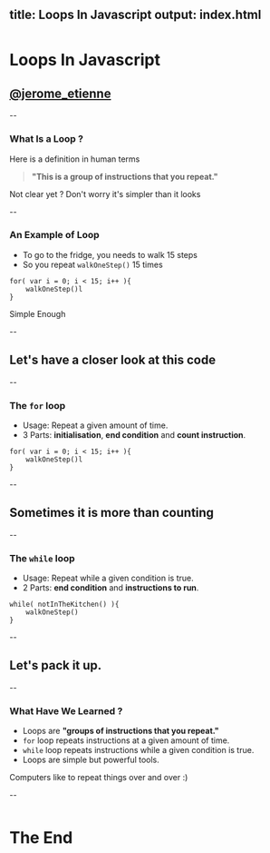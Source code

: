 title: Loops In Javascript
output: index.html
--

<style>.slide-content{width: 1024px;}</style>
<style>.slide-content code {font-size:150%;}</style>
<style>h1 {margin-top:50px;}</style>
<base target='_blank'/>

# Loops In Javascript

## <a href='http://twitter.com/jerome_etienne'>@jerome_etienne</a>

--

### What Is a Loop ?

Here is a definition in human terms

> **"This is a group of instructions that you repeat."**

Not clear yet ? Don't worry it's simpler than it looks

--

### An Example of Loop

* To go to the fridge, you needs to walk 15 steps
* So you repeat ```walkOneStep()``` 15 times

```
for( var i = 0; i < 15; i++ ){
    walkOneStep()l
}
```

Simple Enough

--

## Let's have a closer look at this code

--

### The ```for``` loop

* Usage: Repeat a given amount of time.
* 3 Parts: **initialisation**, **end condition** and **count instruction**.

```
for( var i = 0; i < 15; i++ ){
    walkOneStep()l
}
```

--

## Sometimes it is more than counting

--

### The ```while``` loop

* Usage: Repeat while a given condition is true.
* 2 Parts: **end condition** and **instructions to run**.


```
while( notInTheKitchen() ){
    walkOneStep()
}
```

--

## Let's pack it up.

--

### What Have We Learned ?

* Loops are **"groups of instructions that you repeat."**
* ```for``` loop repeats instructions at a given amount of time.
* ```while``` loop repeats instructions while a given condition is true.
* Loops are simple but powerful tools.

Computers like to repeat things over and over :)

--

# The End

